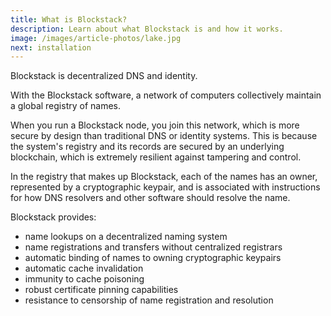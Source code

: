 ```yaml
---
title: What is Blockstack?
description: Learn about what Blockstack is and how it works.
image: /images/article-photos/lake.jpg
next: installation
---
```


Blockstack is decentralized DNS and identity.

With the Blockstack software, a network of computers collectively maintain a global registry of names.

When you run a Blockstack node, you join this network, which is more secure by design than traditional DNS
or identity systems. This is because the system's registry and its records are secured by an underlying blockchain, which is extremely resilient against tampering and control.

In the registry that makes up Blockstack, each of the names has an owner, represented by a cryptographic keypair, and is associated with instructions for how DNS resolvers and other software should resolve the name.

Blockstack provides:

- name lookups on a decentralized naming system
- name registrations and transfers without centralized registrars
- automatic binding of names to owning cryptographic keypairs
- automatic cache invalidation
- immunity to cache poisoning
- robust certificate pinning capabilities
- resistance to censorship of name registration and resolution
